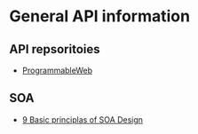 # General API information

## API repsoritoies
* [ProgrammableWeb](https://www.programmableweb.com)

## SOA

* [9 Basic principlas of SOA Design](https://arch.simplicable.com/arch/new/the-9-principles-of-soa-design)
